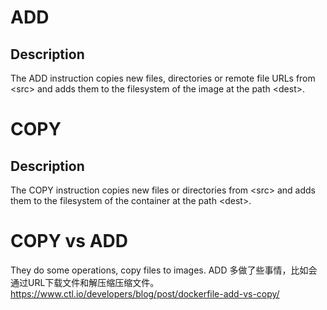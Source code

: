# ADD
## Description
The ADD instruction copies new files, directories or remote file URLs from &lt;src&gt; and adds them to the filesystem of the image at the path &lt;dest&gt;.

# COPY
## Description
The COPY instruction copies new files or directories from &lt;src&gt; and adds them to the filesystem of the container at the path &lt;dest&gt;.

# COPY vs ADD
They do some operations, copy files to images. 
ADD 多做了些事情，比如会通过URL下载文件和解压缩压缩文件。
https://www.ctl.io/developers/blog/post/dockerfile-add-vs-copy/ 

 
